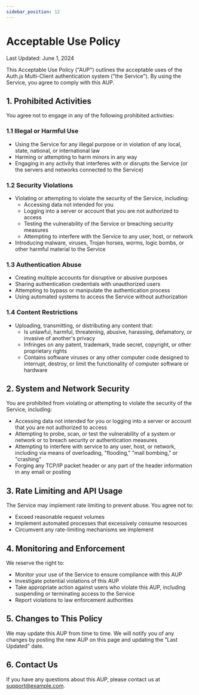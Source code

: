 ```yaml
---
sidebar_position: 12
---
```


# Acceptable Use Policy

Last Updated: June 1, 2024

This Acceptable Use Policy ("AUP") outlines the acceptable uses of the Auth.js Multi-Client authentication system ("the Service"). By using the Service, you agree to comply with this AUP.

## 1. Prohibited Activities

You agree not to engage in any of the following prohibited activities:

### 1.1 Illegal or Harmful Use

- Using the Service for any illegal purpose or in violation of any local, state, national, or international law
- Harming or attempting to harm minors in any way
- Engaging in any activity that interferes with or disrupts the Service (or the servers and networks connected to the Service)

### 1.2 Security Violations

- Violating or attempting to violate the security of the Service, including:
  - Accessing data not intended for you
  - Logging into a server or account that you are not authorized to access
  - Testing the vulnerability of the Service or breaching security measures
  - Attempting to interfere with the Service to any user, host, or network
- Introducing malware, viruses, Trojan horses, worms, logic bombs, or other harmful material to the Service

### 1.3 Authentication Abuse

- Creating multiple accounts for disruptive or abusive purposes
- Sharing authentication credentials with unauthorized users
- Attempting to bypass or manipulate the authentication process
- Using automated systems to access the Service without authorization

### 1.4 Content Restrictions

- Uploading, transmitting, or distributing any content that:
  - Is unlawful, harmful, threatening, abusive, harassing, defamatory, or invasive of another's privacy
  - Infringes on any patent, trademark, trade secret, copyright, or other proprietary rights
  - Contains software viruses or any other computer code designed to interrupt, destroy, or limit the functionality of computer software or hardware

## 2. System and Network Security

You are prohibited from violating or attempting to violate the security of the Service, including:

- Accessing data not intended for you or logging into a server or account that you are not authorized to access
- Attempting to probe, scan, or test the vulnerability of a system or network or to breach security or authentication measures
- Attempting to interfere with service to any user, host, or network, including via means of overloading, "flooding," "mail bombing," or "crashing"
- Forging any TCP/IP packet header or any part of the header information in any email or posting

## 3. Rate Limiting and API Usage

The Service may implement rate limiting to prevent abuse. You agree not to:

- Exceed reasonable request volumes
- Implement automated processes that excessively consume resources
- Circumvent any rate-limiting mechanisms we implement

## 4. Monitoring and Enforcement

We reserve the right to:

- Monitor your use of the Service to ensure compliance with this AUP
- Investigate potential violations of this AUP
- Take appropriate action against users who violate this AUP, including suspending or terminating access to the Service
- Report violations to law enforcement authorities

## 5. Changes to This Policy

We may update this AUP from time to time. We will notify you of any changes by posting the new AUP on this page and updating the "Last Updated" date.

## 6. Contact Us

If you have any questions about this AUP, please contact us at support@example.com.
